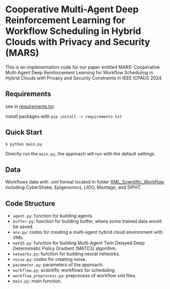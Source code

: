 # Cooperative Multi-Agent Deep Reinforcement Learning for Workflow Scheduling in Hybrid Clouds with Privacy and Security (MARS)
This is an implementation code for our paper entitled MARS: Cooperative Multi-Agent Deep Reinforcement Learning for Workflow Scheduling in Hybrid Clouds with Privacy and Security Constraints in IEEE ICPADS 2024.

## Requirements

see in [requirements.txt](https://github.com/distsys23/MARS/blob/main/requirements.txt)

install packages with `pip install -r requirements.txt`

## Quick Start

```
$ python main.py
```

Directly run the `main.py`, the approach will run with the default settings.

## Data
Workflows data with .xml format located in folder [XML_Scientific_Workflow](https://github.com/distsys23/MARS/tree/main/XML_Scientific_Workflow), including CyberShake, Epigenomics, LIGO, Montage, and SIPHT.

## Code Structure
- `agent.py`: function for building agents.
- `buffer.py`: function for building buffer, where some trained data would be saved.
- `env.py`: codes for creating a multi-agent hybrid cloud environment with VMs.
- `matd3.py`: function for building Multi-Agent Twin Delayed Deep Deterministic Policy Gradient (MATD3) algorithm.
- `networks.py`: function for building neural networks.
- `noise.py`: codes for creating noise.
- `parameter.py`: parameters of the approach.
- `workflow.py`: scientific workflows for scheduling.
- `workflow_preprocess.py`: preprocess of workflow xml files.
- `main.py`: main function.
